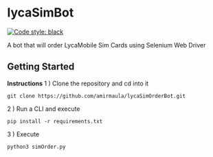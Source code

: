 # lycaSimBot
[![Code style: black](https://img.shields.io/badge/code%20style-black-000000.svg)](https://github.com/psf/black)

A bot that will order LycaMobile Sim Cards using Selenium Web Driver


## Getting Started
**Instructions**
1 ) Clone the repository and cd into it

    git clone https://github.com/amirmaula/lycaSimOrderBot.git

2 ) Run a CLI and execute

    pip install -r requirements.txt
    
3 ) Execute
    
    python3 simOrder.py



